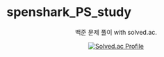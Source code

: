 # spenshark_PS_study

<div align=center> 

백준 문제 풀이 with solved.ac. <br/>

[![Solved.ac Profile](http://mazassumnida.wtf/api/v2/generate_badge?boj=spenshark)](https://solved.ac/spenshark/)
</div>
